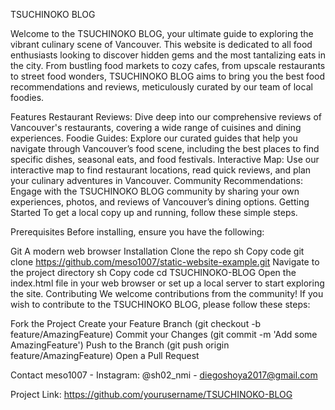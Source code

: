 TSUCHINOKO BLOG

Welcome to the TSUCHINOKO BLOG, your ultimate guide to exploring the vibrant culinary scene of Vancouver. This website is dedicated to all food enthusiasts looking to discover hidden gems and the most tantalizing eats in the city. From bustling food markets to cozy cafes, from upscale restaurants to street food wonders, TSUCHINOKO BLOG aims to bring you the best food recommendations and reviews, meticulously curated by our team of local foodies.

Features
Restaurant Reviews: Dive deep into our comprehensive reviews of Vancouver's restaurants, covering a wide range of cuisines and dining experiences.
Foodie Guides: Explore our curated guides that help you navigate through Vancouver’s food scene, including the best places to find specific dishes, seasonal eats, and food festivals.
Interactive Map: Use our interactive map to find restaurant locations, read quick reviews, and plan your culinary adventures in Vancouver.
Community Recommendations: Engage with the TSUCHINOKO BLOG community by sharing your own experiences, photos, and reviews of Vancouver’s dining options.
Getting Started
To get a local copy up and running, follow these simple steps.

Prerequisites
Before installing, ensure you have the following:

Git
A modern web browser
Installation
Clone the repo
sh
Copy code
git clone https://github.com/meso1007/static-website-example.git
Navigate to the project directory
sh
Copy code
cd TSUCHINOKO-BLOG
Open the index.html file in your web browser or set up a local server to start exploring the site.
Contributing
We welcome contributions from the community! If you wish to contribute to the TSUCHINOKO BLOG, please follow these steps:

Fork the Project
Create your Feature Branch (git checkout -b feature/AmazingFeature)
Commit your Changes (git commit -m 'Add some AmazingFeature')
Push to the Branch (git push origin feature/AmazingFeature)
Open a Pull Request


Contact
meso1007 - Instagram: @sh02_nmi - diegoshoya2017@gmail.com

Project Link: https://github.com/yourusername/TSUCHINOKO-BLOG


